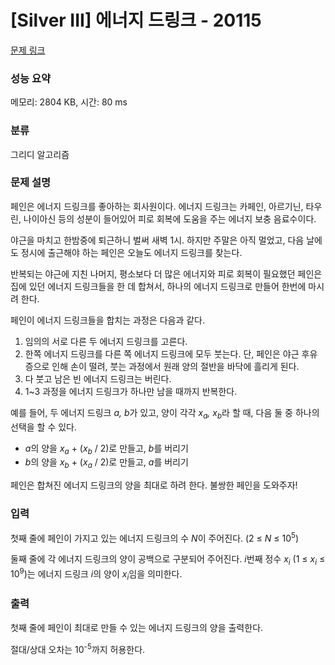 # [Silver III] 에너지 드링크 - 20115 

[문제 링크](https://www.acmicpc.net/problem/20115) 

### 성능 요약

메모리: 2804 KB, 시간: 80 ms

### 분류

그리디 알고리즘

### 문제 설명

<p>페인은 에너지 드링크를 좋아하는 회사원이다. 에너지 드링크는 카페인, 아르기닌, 타우린, 나이아신 등의 성분이 들어있어 피로 회복에 도움을 주는 에너지 보충 음료수이다.</p>

<p>야근을 마치고 한밤중에 퇴근하니 벌써 새벽 1시. 하지만 주말은 아직 멀었고, 다음 날에도 정시에 출근해야 하는 페인은 오늘도 에너지 드링크를 찾는다.</p>

<p>반복되는 야근에 지친 나머지, 평소보다 더 많은 에너지와 피로 회복이 필요했던 페인은 집에 있던 에너지 드링크들을 한 데 합쳐서, 하나의 에너지 드링크로 만들어 한번에 마시려 한다.</p>

<p>페인이 에너지 드링크들을 합치는 과정은 다음과 같다.</p>

<ol>
	<li>임의의 서로 다른 두 에너지 드링크를 고른다.</li>
	<li>한쪽 에너지 드링크를 다른 쪽 에너지 드링크에 모두 붓는다. 단, 페인은 야근 후유증으로 인해 손이 떨려, 붓는 과정에서 원래 양의 절반을 바닥에 흘리게 된다.</li>
	<li>다 붓고 남은 빈 에너지 드링크는 버린다.</li>
	<li>1~3 과정을 에너지 드링크가 하나만 남을 때까지 반복한다.</li>
</ol>

<p>예를 들어, 두 에너지 드링크 <em>a, b</em>가 있고, 양이 각각 <em>x<sub>a</sub>, x<sub>b</sub></em>라 할 때, 다음 둘 중 하나의 선택을 할 수 있다.</p>

<ul>
	<li><em>a</em>의 양을 <em>x<sub>a</sub></em> + (<em>x<sub>b</sub></em> / 2)로 만들고, <em>b</em>를 버리기</li>
	<li><em>b</em>의 양을 <em>x<sub>b</sub></em> + (<em>x<sub>a</sub></em> / 2)로 만들고, <em>a</em>를 버리기</li>
</ul>

<p>페인은 합쳐진 에너지 드링크의 양을 최대로 하려 한다. 불쌍한 페인을 도와주자!</p>

### 입력 

 <p>첫째 줄에 페인이 가지고 있는 에너지 드링크의 수 <em>N</em>이 주어진다. (2 ≤ <em>N</em> ≤ 10<sup>5</sup>)</p>

<p>둘째 줄에 각 에너지 드링크의 양이 공백으로 구분되어 주어진다. <em>i</em>번째 정수 <em>x<sub>i</sub></em> (1 ≤ <em>x<sub>i</sub></em> ≤ 10<sup>9</sup>)는 에너지 드링크 <em>i</em>의 양이 <em>x<sub>i</sub></em>임을 의미한다.</p>

### 출력 

 <p>첫째 줄에 페인이 최대로 만들 수 있는 에너지 드링크의 양을 출력한다.</p>

<p>절대/상대 오차는 10<sup>-5</sup>까지 허용한다.</p>

